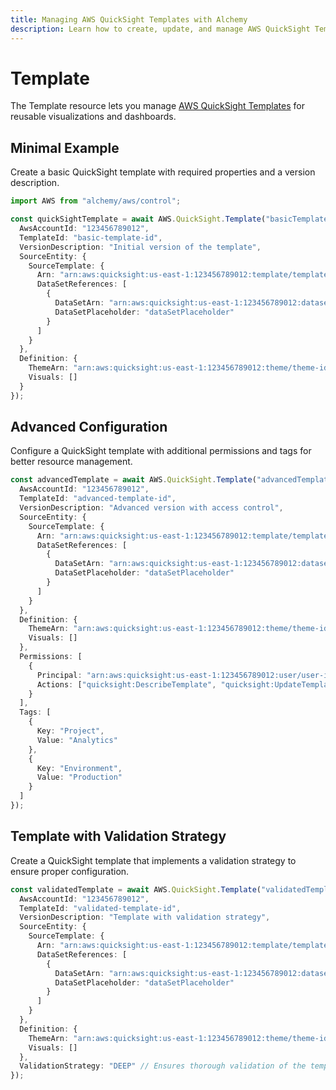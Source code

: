 ```yaml
---
title: Managing AWS QuickSight Templates with Alchemy
description: Learn how to create, update, and manage AWS QuickSight Templates using Alchemy Cloud Control.
---
```


# Template

The Template resource lets you manage [AWS QuickSight Templates](https://docs.aws.amazon.com/quicksight/latest/userguide/) for reusable visualizations and dashboards.

## Minimal Example

Create a basic QuickSight template with required properties and a version description.

```ts
import AWS from "alchemy/aws/control";

const quickSightTemplate = await AWS.QuickSight.Template("basicTemplate", {
  AwsAccountId: "123456789012",
  TemplateId: "basic-template-id",
  VersionDescription: "Initial version of the template",
  SourceEntity: {
    SourceTemplate: {
      Arn: "arn:aws:quicksight:us-east-1:123456789012:template/template-source-id",
      DataSetReferences: [
        {
          DataSetArn: "arn:aws:quicksight:us-east-1:123456789012:dataset/dataset-id",
          DataSetPlaceholder: "dataSetPlaceholder"
        }
      ]
    }
  },
  Definition: {
    ThemeArn: "arn:aws:quicksight:us-east-1:123456789012:theme/theme-id",
    Visuals: []
  }
});
```

## Advanced Configuration

Configure a QuickSight template with additional permissions and tags for better resource management.

```ts
const advancedTemplate = await AWS.QuickSight.Template("advancedTemplate", {
  AwsAccountId: "123456789012",
  TemplateId: "advanced-template-id",
  VersionDescription: "Advanced version with access control",
  SourceEntity: {
    SourceTemplate: {
      Arn: "arn:aws:quicksight:us-east-1:123456789012:template/template-source-id",
      DataSetReferences: [
        {
          DataSetArn: "arn:aws:quicksight:us-east-1:123456789012:dataset/dataset-id",
          DataSetPlaceholder: "dataSetPlaceholder"
        }
      ]
    }
  },
  Definition: {
    ThemeArn: "arn:aws:quicksight:us-east-1:123456789012:theme/theme-id",
    Visuals: []
  },
  Permissions: [
    {
      Principal: "arn:aws:quicksight:us-east-1:123456789012:user/user-id",
      Actions: ["quicksight:DescribeTemplate", "quicksight:UpdateTemplate"]
    }
  ],
  Tags: [
    {
      Key: "Project",
      Value: "Analytics"
    },
    {
      Key: "Environment",
      Value: "Production"
    }
  ]
});
```

## Template with Validation Strategy

Create a QuickSight template that implements a validation strategy to ensure proper configuration.

```ts
const validatedTemplate = await AWS.QuickSight.Template("validatedTemplate", {
  AwsAccountId: "123456789012",
  TemplateId: "validated-template-id",
  VersionDescription: "Template with validation strategy",
  SourceEntity: {
    SourceTemplate: {
      Arn: "arn:aws:quicksight:us-east-1:123456789012:template/template-source-id",
      DataSetReferences: [
        {
          DataSetArn: "arn:aws:quicksight:us-east-1:123456789012:dataset/dataset-id",
          DataSetPlaceholder: "dataSetPlaceholder"
        }
      ]
    }
  },
  Definition: {
    ThemeArn: "arn:aws:quicksight:us-east-1:123456789012:theme/theme-id",
    Visuals: []
  },
  ValidationStrategy: "DEEP" // Ensures thorough validation of the template
});
```